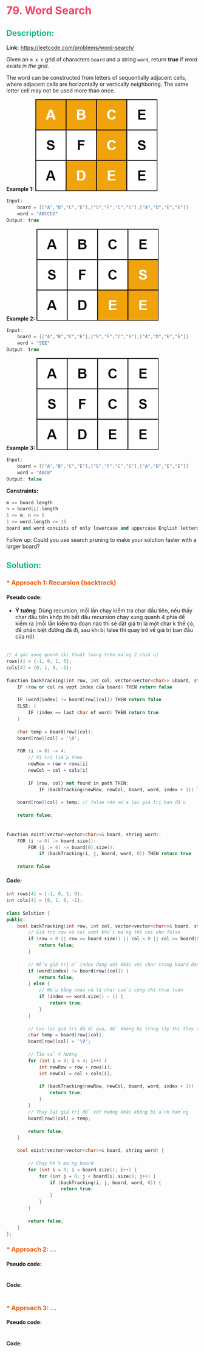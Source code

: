 # <span style="color: #f43f5e" >79. Word Search</span>

## <span style="color: #10b981">Description:</span>
**Link:** https://leetcode.com/problems/word-search/

Given an `m x n` grid of characters `board` and a string `word`, return **true** if *word exists in the grid*.

The word can be constructed from letters of sequentially adjacent cells, where adjacent cells are horizontally or vertically neighboring. The same letter cell may not be used more than once.

 

**Example 1:**
![image](/c++/picture/word-search-1.jpeg)
```cpp
Input: 
    board = [["A","B","C","E"],["S","F","C","S"],["A","D","E","E"]]
    word = "ABCCED"
Output: true
```

**Example 2:**
![image](/c++/picture/word-search-2.jpeg)
```cpp
Input: 
    board = [["A","B","C","E"],["S","F","C","S"],["A","D","E","E"]]
    word = "SEE"
Output: true
```

**Example 3:**
![image](/c++/picture/word-search-3.jpeg)
```cpp
Input: 
    board = [["A","B","C","E"],["S","F","C","S"],["A","D","E","E"]]
    word = "ABCB"
Output: false
```

**Constraints:**
```cpp
m == board.length
n = board[i].length
1 <= m, n <= 6
1 <= word.length <= 15
board and word consists of only lowercase and uppercase English letters.
```

Follow up: Could you use search pruning to make your solution faster with a larger board?



## <span style="color: #10b981">Solution:</span>

### <span style="color: #ea580c">* Approach 1: Recursion (backtrack)</span>
#### Pseudo code:

- **Ý tưởng**: Dùng recursion, mỗi lần chạy kiểm tra char đầu tiên, nếu thấy char đầu tiên khớp thì bắt đầu recursion chạy xung quanh 4 phía để kiểm ra (mỗi lần kiểm tra đoạn nào thì sẽ đặt giá trị là một char k thể có, để phân biệt đường đã đi, sau khi bị false thì quay trở về giá trị ban đầu của nó)

```cpp

// 4 góc xung quanh (kĩ thuật loang trên mảng 2 chiều)
rows[4] = {-1, 0, 1, 0};
cols[4] = {0, 1, 0, -1};

function backTracking(int row, int col, vector<vector<char>> &board, string word, int index):
    IF (row or col ra vượt index của board) THEN return false

    IF (word[index] != board[row][col]) THEN return false
    ELSE: (
        IF (index == last char of word) THEN return true
    )

    char temp = board[row][col];
    board[row][col] = '\0';

    FOR (i := 0) -> 4:
        // Vị trí tiếp theo
        newRow = row + rows[i]
        newCol = col + cols[i]

        IF {row, col} not found in path THEN:
            IF (backTracking(newRow, newCol, board, word, index + 1)) THEN return true

    board[row][col] = temp; // false nên sửa lại giá trị ban đầu

    return false;
        

function exist(vector<vector<char>>& board, string word):
    FOR (i := 0) -> board.size():
        FOR (j := 0) -> board[0].size():
            if (backTracking(i, j, board, word, 0)) THEN return true

    return false
```
#### Code:
```cpp
int rows[4] = {-1, 0, 1, 0};
int cols[4] = {0, 1, 0, -1};

class Solution {
public:
    bool backTracking(int row, int col, vector<vector<char>>& board, string word, int index) {
        // Giá trị row và col vượt khỏi mảng thì coi như false
        if (row < 0 || row >= board.size() || col < 0 || col >= board[0].size()) {
            return false;
        }

        // Nếu giá trị ở index đang xét khác với char trong board đang xét thì false 
        if (word[index] != board[row][col]) {
            return false;
        } else {
            // Nếu bằng nhau và là char cuối cùng thì true luôn
            if (index == word.size() - 1) {
                return true;
            }
        }

        // Lưu lại giá trị đã đi qua, để không bị trùng lặp thì thay thế nó bằng giá trị mà trong string không có.
        char temp = board[row][col];
        board[row][col] = '\0';

        // Tìm cả 4 hướng
        for (int i = 0; i < 4; i++) {
            int newRow = row + rows[i];
            int newCol = col + cols[i];

            if (backTracking(newRow, newCol, board, word, index + 1)) {
                return true;
            }
        }
        // Thay lại giá trị để xét hướng khác không bị ảnh hưởng
        board[row][col] = temp;

        return false;
    }

    bool exist(vector<vector<char>>& board, string word) {

        // Chạy hết mảng board
        for (int i = 0; i < board.size(); i++) {
            for (int j = 0; j < board[i].size(); j++) {
                if (backTracking(i, j, board, word, 0)) {
                    return true;
                }
            }
        }

        return false;
    }
};
```

### <span style="color: #ea580c">* Approach 2: ...</span>
#### Pseudo code:
```cpp

```
#### Code:
```cpp

```

### <span style="color: #ea580c">* Approach 3: ...</span>
#### Pseudo code:
```cpp

```
#### Code:
```cpp

```